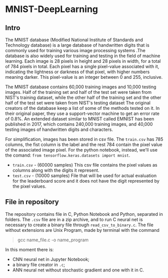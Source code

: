 # MNIST-DeepLearning

## Intro 

The MNIST database (Modified National Institute of Standards and Technology database) is a large database of handwritten digits that is commonly used for training various image processing systems .The database is also widely used for training and testing in the field of machine learning. Each image is 28 pixels in height and 28 pixels in width, for a total of 784 pixels in total. Each pixel has a single pixel-value associated with it, indicating the lightness or darkness of that pixel, with higher numbers meaning darker. This pixel-value is an integer between 0 and 255, inclusive.

The MNIST database contains 60,000 training images and 10,000 testing images. Half of the training set and half of the test set were taken from NIST's training dataset, while the other half of the training set and the other half of the test set were taken from NIST's testing dataset The original creators of the database keep a list of some of the methods tested on it. In their original paper, they use a support-vector machine to get an error rate of 0.8%. An extended dataset similar to MNIST called EMNIST has been published in 2017, which contains 240,000 training images, and 40,000 testing images of handwritten digits and characters.

For simplification, images has been stored in csv file. The `train.csv` has 785 columns, the fist column is the label and the rest 784 contain the pixel value of the associated image pixel. For the python notebook, instead, we'll use the comand: `from tensorflow.keras.datasets import mnist`.

* `train.csv` - (60000 samples) This csv file contains the pixel values as columns along with the digits it represent.
* `test.csv` - (10000 samples) File that will be used for actual evaluation for the leaderboard score and it does not have the digit represented by the pixel values.

## File in repository 

The repository contains file in C, Python Notebook and Python, separated in folders. The `.csv` file are in a zip archive, and to run C neural net is necessary to create a binary file through `read_csv_to_binary.c`. The file without extensions are Unix Program, made by terminal with the command 

> gcc name_file.c -o name_program 

In this moment there is:

* CNN neural net in Jupyter Notebook;
* a binary file creator in `.c`;
* ANN neural net without stochastic gradient and one with it in C. 
